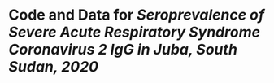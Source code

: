 # Code and Data for _Seroprevalence of Severe Acute Respiratory Syndrome Coronavirus 2 IgG in Juba, South Sudan, 2020_

